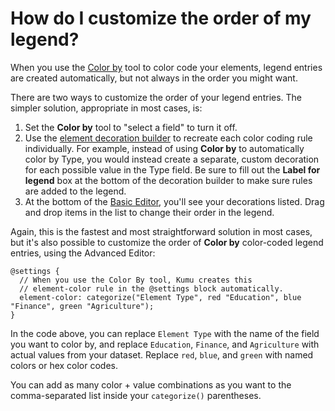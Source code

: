 # How do I customize the order of my legend?

When you use the [Color by](/guides/data-driven-decorations.html#color-by) tool to color code your elements, legend entries are created automatically, but not always in the order you might want.

There are two ways to customize the order of your legend entries. The simpler solution, appropriate in most cases, is:
1. Set the **Color by** tool to "select a field" to turn it off.
2. Use the [element decoration builder](/guides/data-driven-decorations.html#use-decoration-builders-to-create-custom-decorations) to recreate each color coding rule individually. For example, instead of using **Color by** to automatically color by Type, you would instead create a separate, custom decoration for each possible value in the Type field. Be sure to fill out the **Label for legend** box at the bottom of the decoration builder to make sure rules are added to the legend.
3. At the bottom of the [Basic Editor](/overview/view-editors.html#basic-editor), you'll see your decorations listed. Drag and drop items in the list to change their order in the legend.

Again, this is the fastest and most straightforward solution in most cases, but it's also possible to customize the order of **Color by** color-coded legend entries, using the Advanced Editor:

```
@settings {
  // When you use the Color By tool, Kumu creates this 
  // element-color rule in the @settings block automatically.
  element-color: categorize("Element Type", red "Education", blue "Finance", green "Agriculture");
}
```

In the code above, you can replace `Element Type` with the name of the field you want to color by, and replace `Education`, `Finance`, and `Agriculture` with actual values from your dataset. Replace `red`, `blue`, and `green` with named colors or hex color codes.

You can add as many color + value combinations as you want to the comma-separated list inside your `categorize()` parentheses.


